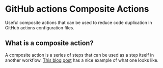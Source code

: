 # GitHub actions Composite Actions
Useful composite actions that can be used to reduce code duplication in
GitHub actions configuration files.

## What is a composite action?
A composite action is a series of steps that can be used as a step itself in another
workflow. [This blog post](https://github.blog/changelog/2021-08-25-github-actions-reduce-duplication-with-action-composition/) has a nice example of what one looks like.

